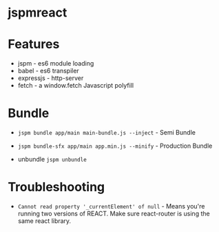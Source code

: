 # jspmreact

# Features
- jspm - es6 module loading
- babel - es6 transpiler
- expressjs - http-server
- fetch - a window.fetch Javascript polyfill

# Bundle
- `jspm bundle app/main main-bundle.js --inject` - Semi Bundle
- `jspm bundle-sfx app/main app.min.js --minify` - Production Bundle

- unbundle `jspm unbundle`

# Troubleshooting
- `Cannot read property '_currentElement' of null` - Means you're running two versions of REACT.
Make sure react-router is using the same react library.